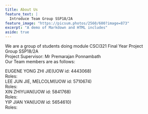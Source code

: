 ```yaml
---
title: About Us
feature_text: |
  Introduce Team Group SSP18/2A
feature_image: "https://picsum.photos/2560/600?image=873"
excerpt: "A demo of Markdown and HTML includes"
aside: true
---
```


We are a group of students doing module CSCI321 Final Year Project<br>
Group SSP18/2A<br>
Project Supervisor: Mr Premarajan Ponnambath<br>
Our Team members are as follows:<br>

EUGENE YONG ZHI JIE(UOW id: 4443068)<br>
Roles:<br>
LEE JUN JIE, MELCOLM(UOW id: 5710674)<br>
Roles:<br>
XIN ZHIYUAN(UOW id: 5841768)<br>
Roles:<br>
YIP JIAN YAN(UOW id: 5654610)<br>
Roles:<br>
